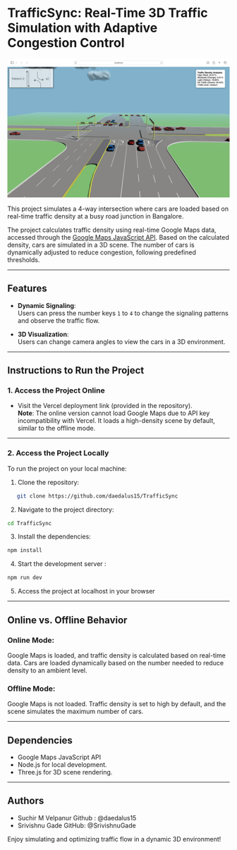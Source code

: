 # TrafficSync: Real-Time 3D Traffic Simulation with Adaptive Congestion Control

![Traffic Simulation Project Banner](./public/assets/ARVR-Project.png)

This project simulates a 4-way intersection where cars are loaded based on real-time traffic density at a busy road junction in Bangalore. 

The project calculates traffic density using real-time Google Maps data, accessed through the [Google Maps JavaScript API](https://developers.google.com/maps/documentation/javascript/examples/layer-traffic#maps_layer_traffic-html). Based on the calculated density, cars are simulated in a 3D scene. The number of cars is dynamically adjusted to reduce congestion, following predefined thresholds.

---

## Features

- **Dynamic Signaling**:  
  Users can press the number keys `1` to `4` to change the signaling patterns and observe the traffic flow.

- **3D Visualization**:  
  Users can change camera angles to view the cars in a 3D environment.

---

## Instructions to Run the Project

### 1. Access the Project Online
- Visit the Vercel deployment link (provided in the repository).  
  **Note**: The online version cannot load Google Maps due to API key incompatibility with Vercel. It loads a high-density scene by default, similar to the offline mode.

---

### 2. Access the Project Locally
To run the project on your local machine:
1. Clone the repository:  
```bash
   git clone https://github.com/daedalus15/TrafficSync
```
2. Navigate to the project directory:
 ```bash
 cd TrafficSync
```
3. Install the dependencies:
```bash
npm install
```
4. Start the development server :
```bash
npm run dev
```
5. Access the project at localhost in your browser

---

## Online vs. Offline Behavior
### Online Mode:
Google Maps is loaded, and traffic density is calculated based on real-time data.
Cars are loaded dynamically based on the number needed to reduce density to an ambient level.

### Offline Mode:
Google Maps is not loaded.
Traffic density is set to high by default, and the scene simulates the maximum number of cars.

---

## Dependencies
- Google Maps JavaScript API
- Node.js for local development.
- Three.js for 3D scene rendering.

---

## Authors
- Suchir M Velpanur
Github : @daedalus15
- Srivishnu Gade
GitHub: @SrivishnuGade

Enjoy simulating and optimizing traffic flow in a dynamic 3D environment!